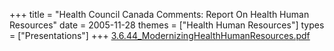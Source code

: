+++
title = "Health Council Canada Comments: Report On Health Human Resources"
date = 2005-11-28
themes = ["Health Human Resources"]
types = ["Presentations"]
+++
[3.6.44\_ModernizingHealthHumanResources.pdf](/files/3.6.44_ModernizingHealthHumanResources.pdf)
